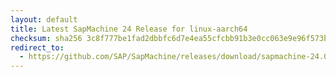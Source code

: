 ```yaml
---
layout: default
title: Latest SapMachine 24 Release for linux-aarch64
checksum: sha256 3c8f777be1fad2dbbfc6d7e4ea55cfcbb91b3e0cc063e9e96f573b3d0238485d
redirect_to:
  - https://github.com/SAP/SapMachine/releases/download/sapmachine-24.0.1/sapmachine-jdk-24.0.1_linux-aarch64_bin.tar.gz
---
```

